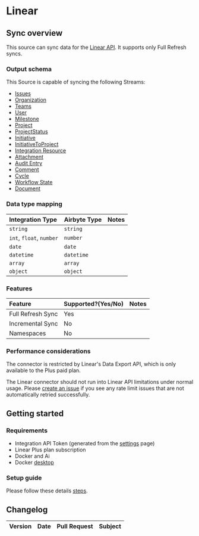 # Linear

## Sync overview

This source can sync data for the [Linear API](https://developers.linear.app/docs/). It supports only Full Refresh syncs.

### Output schema

This Source is capable of syncing the following Streams:

- [Issues](https://github.com/linear/linear/blob/master/packages/sdk/src/schema.graphql#L2519)
- [Organization](https://github.com/linear/linear/blob/master/packages/sdk/src/schema.graphql#L7098)
- [Teams](https://github.com/linear/linear/blob/master/packages/sdk/src/schema.graphql#L10249)
- [User](https://github.com/linear/linear/blob/master/packages/sdk/src/schema.graphql#L11949)
- [Milestone](https://github.com/linear/linear/blob/master/packages/sdk/src/schema.graphql#L4205)
- [Project](https://github.com/linear/linear/blob/master/packages/sdk/src/schema.graphql#L7667)
- [ProjectStatus](https://github.com/linear/linear/blob/master/packages/sdk/src/schema.graphql#L7667)
- [Initiative](https://github.com/linear/linear/blob/master/packages/sdk/src/schema.graphql#L6853)
- [InitiativeToProject](https://github.com/linear/linear/blob/master/packages/sdk/src/schema.graphql#L6853)
- [Integration Resource](https://github.com/linear/linear/blob/master/packages/sdk/src/schema.graphql#L2297)
- [Attachment](https://github.com/linear/linear/blob/master/packages/sdk/src/schema.graphql#L144)
- [Audit Entry](https://github.com/linear/linear/blob/master/packages/sdk/src/schema.graphql#L336)
- [Comment](https://github.com/linear/linear/blob/master/packages/sdk/src/schema.graphql#L622)
- [Cycle](https://github.com/linear/linear/blob/master/packages/sdk/src/schema.graphql#L1105)
- [Workflow State](https://github.com/linear/linear/blob/master/packages/sdk/src/schema.graphql#L12325)
- [Document](https://github.com/linear/linear/blob/master/packages/sdk/src/schema.graphql#L1438)

### Data type mapping

| Integration Type         | Airbyte Type | Notes |
| :----------------------- | :----------- | :---- |
| `string`                 | `string`     |       |
| `int`, `float`, `number` | `number`     |       |
| `date`                   | `date`       |       |
| `datetime`               | `datetime`   |       |
| `array`                  | `array`      |       |
| `object`                 | `object`     |       |

### Features

| Feature           | Supported?\(Yes/No\) | Notes |
| :---------------- | :------------------- | :---- |
| Full Refresh Sync | Yes                  |       |
| Incremental Sync  | No                   |       |
| Namespaces        | No                   |       |

### Performance considerations

The connector is restricted by Linear's Data Export API, which is only available to the Plus paid plan.

The Linear connector should not run into Linear API limitations under normal usage. Please [create an issue](https://github.com/airbytehq/airbyte/issues) if you see any rate limit issues that are not automatically retried successfully.

## Getting started

### Requirements

- Integration API Token (generated from the [settings](https://linear.app/settings/integrations/airbyte) page)
- Linear Plus plan subscription
- Docker and Ai
- Docker [desktop](https://www.docker.com/products/docker-desktop/)

### Setup guide

Please follow these details [steps](https://linear.app/docs/airbyte).

## Changelog

| Version | Date | Pull Request | Subject |
| :------ | :--- | :----------- | :------ |
